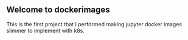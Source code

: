 ## Welcome to dockerimages

This is the first project that I performed making jupyter docker images slimmer to implement with k8s.
